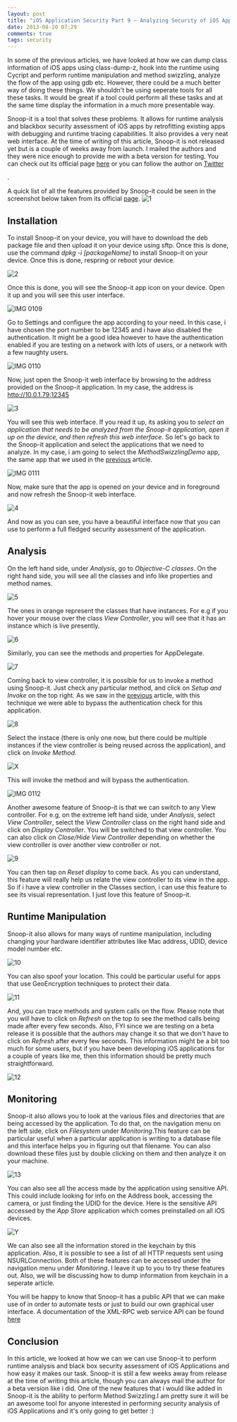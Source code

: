 ```yaml
---
layout: post
title: "iOS Application Security Part 9 – Analyzing Security of iOS Applications using Snoop-it"
date: 2013-08-20 07:29
comments: true
tags: security
---
```


In some of the previous articles, we have looked at how we can dump class information of iOS apps using class-dump-z, hook into the runtime using Cycript and perform runtime manipulation and method swizzling, analyze the flow of the app using gdb etc. However, there could be a much better way of doing these things. We shouldn't be using seperate tools for all these tasks. It would be great if a tool could perform all these tasks and at the same time display the information in a much more presentable way.

<!-- more -->

Snoop-it is a tool that solves these problems. It allows for runtime analysis and blackbox security assessment of iOS apps by retrofitting existing apps with debugging and runtime tracing capabilities. It also provides a very neat web interface. At the time of writing of this article, Snoop-it is not released yet but is a couple of weeks away from launch. I mailed the authors and they were nice enough to provide me with a beta version for testing. You can check out its official page [here](https://code.google.com/p/snoop-it/) or you can follow the author on [Twitter](http://twitter.com/aykay/)

.

A quick list of all the features provided by Snoop-it could be seen in the screenshot below taken from its official [page](https://code.google.com/p/snoop-it/). ![1]( /images/posts/ios9/1.png)

## Installation

To install Snoop-it on your device, you will have to download the deb package file and then upload it on your device using sftp. Once this is done, use the command _dpkg -i [packageName]_ to install Snoop-it on your device. Once this is done, respring or reboot your device.

![2]( /images/posts/ios9/2.png)

Once this is done, you will see the Snoop-it app icon on your device. Open it up and you will see this user interface.

![IMG 0109]( /images/posts/ios9/IMG_0109.PNG)

Go to Settings and configure the app according to your need. In this case, i have chosen the port number to be 12345 and i have also disabled the authentication. It might be a good idea however to have the authentication enabled if you are testing on a network with lots of users, or a network with a few naughty users.

![IMG 0110]( /images/posts/ios9/IMG_0110.PNG)

Now, just open the Snoop-it web interface by browsing to the address provided on the Snoop-it application. In my case, the address is http://10.0.1.79:12345

![3]( /images/posts/ios9/3.png)

You will see this web interface. If you read it up, its asking you to _select an application that needs to be analyzed from the Snoop-it application, open it up on the device, and then refresh this web interface_. So let's go back to the Snoop-it application and select the applications that we need to analyze. In my case, i am going to select the _MethodSwizzlingDemo_ app, the same app that we used in the [previous](http://resources.infosecinstitute.com/ios-application-security-part-8-method-swizzling-using-cycript/) article.

![IMG 0111]( /images/posts/ios9/IMG_0111.PNG)

Now, make sure that the app is opened on your device and in foreground and now refresh the Snoop-it web interface.

![4]( /images/posts/ios9/4.png)

And now as you can see, you have a beautiful interface now that you can use to perform a full fledged security assessment of the application.

## Analysis

On the left hand side, under _Analysis_, go to _Objective-C classes_. On the right hand side, you will see all the classes and info like properties and method names.

![5]( /images/posts/ios9/5.png)

The ones in orange represent the classes that have instances. For e.g if you hover your mouse over the class _View Controller_, you will see that it has an instance which is live presently.

![6]( /images/posts/ios9/6.png)

Similarly, you can see the methods and properties for AppDelegate.

![7]( /images/posts/ios9/7.png)

Coming back to view controller, it is possible for us to invoke a method using Snoop-it. Just check any particular method, and click on _Setup and Invoke_ on the top right. As we saw in the [previous](http://resources.infosecinstitute.com/ios-application-security-part-8-method-swizzling-using-cycript/) article, with this technique we were able to bypass the authentication check for this application.

![8]( /images/posts/ios9/8.png)

Select the instace (there is only one now, but there could be multiple instances if the view controller is being reused across the application), and click on _Invoke Method_.

![X]( /images/posts/ios9/x.png)

This will invoke the method and will bypass the authentication.

![IMG 0112]( /images/posts/ios9/IMG_0112.PNG)

Another awesome feature of Snoop-it is that we can switch to any View controller. For e.g, on the extreme left hand side, under _Analysis_, select _View Controller_, select the _View Controller_ class on the right hand side and click on _Display Controller_. You will be switched to that view controller. You can also click on _Close/Hide View Controller_ depending on whether the view controller is over another view controller or not.

![9]( /images/posts/ios9/9.png)

You can then tap on _Reset display_ to come back. As you can understand, this feature will really help us relate the view controller to its view in the app. So if i have a view controller in the Classes section, i can use this feature to see its visual representation. I just love this feature of Snoop-it.

## Runtime Manipulation

Snoop-it also allows for many ways of runtime manipulation, including changing your hardware identifier attributes like Mac address, UDID, device model number etc.

![10]( /images/posts/ios9/10.png)

You can also spoof your location. This could be particular useful for apps that use GeoEncryption techniques to protect their data.

![11]( /images/posts/ios9/11.png)

And, you can trace methods and system calls on the flow. Please note that you will have to click on _Refresh_ on the top to see the method calls being made after every few seconds. Also, FYI since we are testing on a beta release it is possible that the authors may change it so that we don't have to click on _Refresh_ after every few seconds. This information might be a bit too much for some users, but if you have been developing iOS applications for a couple of years like me, then this information should be pretty much straightforward.

![12]( /images/posts/ios9/12.png)

## Monitoring

Snoop-it also allows you to look at the various files and directories that are being accessed by the application. To do that, on the navigation menu on the left side, click on _Filesystem_ under _Monitoring_.This feature can be particular useful when a particular application is writing to a database file and this interface helps you in figuring out that filename. You can also download these files just by double clicking on them and then analyze it on your machine.

![13]( /images/posts/ios9/13.png)

You can also see all the access made by the application using sensitive API. This could include looking for info on the Address book, accessing the camera, or just finding the UDID for the device. Here is the sensitive API accessed by the _App Store_ application which comes preinstalled on all iOS devices.

![Y]( /images/posts/ios9/y.png)

We can also see all the information stored in the keychain by this application. Also, it is possible to see a list of all HTTP requests sent using NSURLConnection. Both of these features can be accessed under the navigation menu under _Monitoring_. I leave it up to you to try these features out. Also, we will be discussing how to dump information from keychain in a seperate article.

You will be happy to know that Snoop-it has a public API that we can make use of in order to automate tests or just to build our own graphical user interface. A documentation of the XML-RPC web service API can be found [here](http://code.google.com/p/snoop-it/wiki/ )

## Conclusion

In this article, we looked at how we can we can use Snoop-it to perform runtime analysis and black box security assessment of iOS Applications and how easy it makes our task. Snoop-it is still a few weeks away from release at the time of writing this article, though you can always mail the author for a beta version like i did. One of the new features that i would like added in Snoop-it is the ability to perform Method Swizzling.I am pretty sure it will be an awesome tool for anyone interested in performing security analysis of iOS Applications and it's only going to get better :)